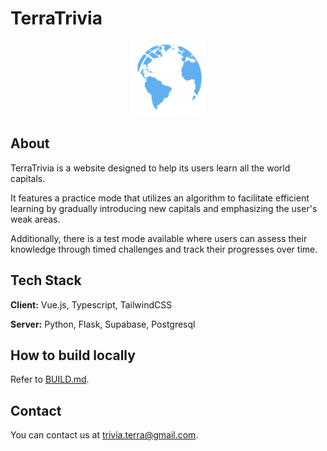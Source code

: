 
# TerraTrivia

<p align="center">
  <img src="./frontend/src/assets/icons/color/terra.svg" alt="TerraTrivia" width="120"/>
</p>

## About

TerraTrivia is a website designed to help its users learn all the world capitals.

It features a practice mode that utilizes an algorithm to facilitate efficient learning by gradually introducing new capitals and emphasizing the user's weak areas.

Additionally, there is a test mode available where users can assess their knowledge through timed challenges and track their progresses over time.

## Tech Stack

**Client:** Vue.js, Typescript, TailwindCSS

**Server:** Python, Flask, Supabase, Postgresql

## How to build locally

Refer to [BUILD.md](./BUILD.md).

## Contact

You can contact us at trivia.terra@gmail.com.

